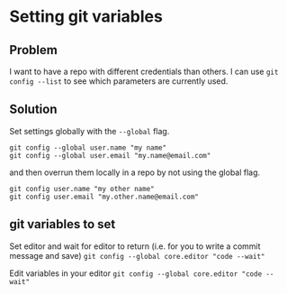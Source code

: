 # Setting git variables

## Problem

I want to have a repo with different credentials than others.
I can use ```git config --list``` to see which parameters are currently used.

## Solution

Set settings globally with the ```--global``` flag.

```git config --global user.name "my name"```  
```git config --global user.email "my.name@email.com"```  

and then overrun them locally in a repo by not using the global flag.

```git config user.name "my other name"```  
```git config user.email "my.other.name@email.com"```  

## git variables to set

Set editor and wait for editor to return (i.e. for you to write a commit message and save)
```git config --global core.editor "code --wait"```

Edit variables in your editor
```git config --global core.editor "code --wait"```
